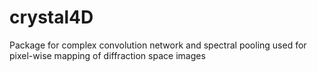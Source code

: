 # crystal4D

Package for complex convolution network and spectral pooling used for pixel-wise mapping of diffraction space images
